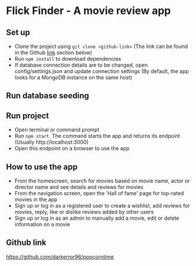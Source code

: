 # Flick Finder - A movie review app

## Set up

- Clone the project using `git clone <github-link>` (The link can be found in the Github [link](#github-link) section below)
- Run `npm install` to download dependencies
- If database connection details are to be changed, open config/settings.json and update connection settings (By default, the app looks for a MongoDB instance on the same host)

## Run database seeding

## Run project

- Open terminal or command prompt
- Run `npm start`. The command starts the app and returns its endpoint (Usually http://localhost:3000)
- Open this endpoint on a browser to use the app

## How to use the app

- From the homescreen, search for movies based on movie name, actor or director name and see details and reviews for movies
- From the navigation screen, open the 'Hall of fame' page for top-rated movies in the app
- Sign up or log in as a registered user to create a wishlist, add reviews for movies, reply, like or dislike reviews added by other users
- Sign up or log in as an admin to manually add a movie, edit or delete information on a movie

## Github link

https://github.com/darkerror96/popcorntime
